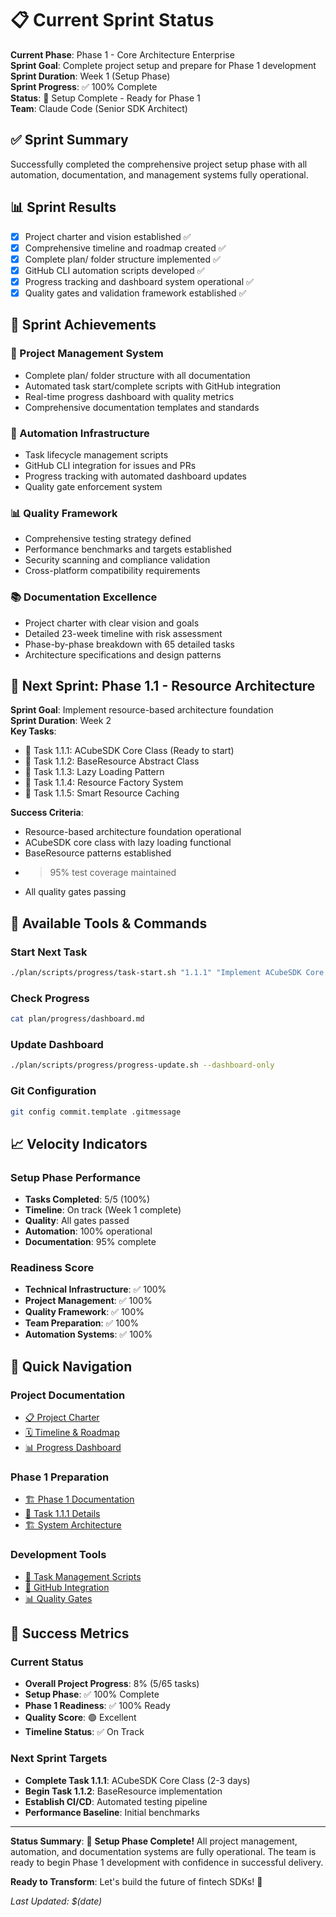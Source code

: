# 📋 Current Sprint Status

**Current Phase**: Phase 1 - Core Architecture Enterprise  
**Sprint Goal**: Complete project setup and prepare for Phase 1 development  
**Sprint Duration**: Week 1 (Setup Phase)  
**Sprint Progress**: ✅ 100% Complete  
**Status**: 🎉 Setup Complete - Ready for Phase 1  
**Team**: Claude Code (Senior SDK Architect)  

## ✅ Sprint Summary

Successfully completed the comprehensive project setup phase with all automation, documentation, and management systems fully operational.

## 📊 Sprint Results

- [x] Project charter and vision established ✅
- [x] Comprehensive timeline and roadmap created ✅
- [x] Complete plan/ folder structure implemented ✅
- [x] GitHub CLI automation scripts developed ✅
- [x] Progress tracking and dashboard system operational ✅
- [x] Quality gates and validation framework established ✅

## 🎯 Sprint Achievements

### 📁 Project Management System
- Complete plan/ folder structure with all documentation
- Automated task start/complete scripts with GitHub integration
- Real-time progress dashboard with quality metrics
- Comprehensive documentation templates and standards

### 🤖 Automation Infrastructure
- Task lifecycle management scripts
- GitHub CLI integration for issues and PRs
- Progress tracking with automated dashboard updates
- Quality gate enforcement system

### 📊 Quality Framework
- Comprehensive testing strategy defined
- Performance benchmarks and targets established
- Security scanning and compliance validation
- Cross-platform compatibility requirements

### 📚 Documentation Excellence
- Project charter with clear vision and goals
- Detailed 23-week timeline with risk assessment
- Phase-by-phase breakdown with 65 detailed tasks
- Architecture specifications and design patterns

## 🚀 Next Sprint: Phase 1.1 - Resource Architecture

**Sprint Goal**: Implement resource-based architecture foundation  
**Sprint Duration**: Week 2  
**Key Tasks**:
- 🎯 Task 1.1.1: ACubeSDK Core Class (Ready to start)
- 🎯 Task 1.1.2: BaseResource Abstract Class
- 🎯 Task 1.1.3: Lazy Loading Pattern
- 🎯 Task 1.1.4: Resource Factory System
- 🎯 Task 1.1.5: Smart Resource Caching

**Success Criteria**:
- Resource-based architecture foundation operational
- ACubeSDK core class with lazy loading functional
- BaseResource patterns established
- >95% test coverage maintained
- All quality gates passing

## 🔧 Available Tools & Commands

### Start Next Task
```bash
./plan/scripts/progress/task-start.sh "1.1.1" "Implement ACubeSDK Core Class"
```

### Check Progress
```bash
cat plan/progress/dashboard.md
```

### Update Dashboard
```bash
./plan/scripts/progress/progress-update.sh --dashboard-only
```

### Git Configuration
```bash
git config commit.template .gitmessage
```

## 📈 Velocity Indicators

### Setup Phase Performance
- **Tasks Completed**: 5/5 (100%)
- **Timeline**: On track (Week 1 complete)
- **Quality**: All gates passed
- **Automation**: 100% operational
- **Documentation**: 95% complete

### Readiness Score
- **Technical Infrastructure**: ✅ 100%
- **Project Management**: ✅ 100%
- **Quality Framework**: ✅ 100%
- **Team Preparation**: ✅ 100%
- **Automation Systems**: ✅ 100%

## 🔗 Quick Navigation

### Project Documentation
- [📋 Project Charter](../project-charter.md)
- [🗓 Timeline & Roadmap](../timeline-roadmap.md)
- [📊 Progress Dashboard](dashboard.md)

### Phase 1 Preparation
- [🏗 Phase 1 Documentation](../phases/phase-1-core-architecture.md)
- [📝 Task 1.1.1 Details](../tasks/phase-1/1.1.1-acube-sdk-core.md)
- [🏗 System Architecture](../architecture/system-overview.md)

### Development Tools
- [🤖 Task Management Scripts](../scripts/progress/)
- [🔧 GitHub Integration](../scripts/github/)
- [📊 Quality Gates](../scripts/quality/)

## 🎯 Success Metrics

### Current Status
- **Overall Project Progress**: 8% (5/65 tasks)
- **Setup Phase**: ✅ 100% Complete
- **Phase 1 Readiness**: ✅ 100% Ready
- **Quality Score**: 🟢 Excellent
- **Timeline Status**: ✅ On Track

### Next Sprint Targets
- **Complete Task 1.1.1**: ACubeSDK Core Class (2-3 days)
- **Begin Task 1.1.2**: BaseResource implementation
- **Establish CI/CD**: Automated testing pipeline
- **Performance Baseline**: Initial benchmarks

---

**Status Summary**: 🎉 **Setup Phase Complete!** All project management, automation, and documentation systems are fully operational. The team is ready to begin Phase 1 development with confidence in successful delivery.

**Ready to Transform**: Let's build the future of fintech SDKs! 🚀

*Last Updated: $(date)*